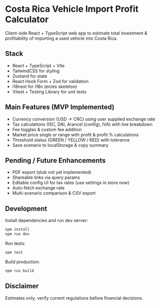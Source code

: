 # Costa Rica Vehicle Import Profit Calculator

Client-side React + TypeScript web app to estimate total investment & profitability of importing a used vehicle into Costa Rica.

## Stack
- React + TypeScript + Vite
- TailwindCSS for styling
- Zustand for state
- React Hook Form + Zod for validation
- i18next for i18n (en/es skeleton)
- Vitest + Testing Library for unit tests

## Main Features (MVP Implemented)
- Currency conversion (USD -> CRC) using user supplied exchange rate
- Tax calculations (ISC, DAI, Arancel (config), IVA) with live breakdown
- Fee toggles & custom fee addition
- Market price single or range with profit & profit % calculations
- Threshold status (GREEN / YELLOW / RED) with tolerance
- Save scenario to localStorage & copy summary

## Pending / Future Enhancements
- PDF export (stub not yet implemented)
- Shareable links via query params
- Editable config UI for tax rates (use settings in store now)
- Auto-fetch exchange rate
- Multi-scenario comparison & CSV export

## Development

Install dependencies and run dev server:

```powershell
npm install
npm run dev
```

Run tests:

```powershell
npm test
```

Build production:

```powershell
npm run build
```

## Disclaimer
Estimates only; verify current regulations before financial decisions.
